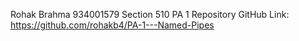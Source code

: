 Rohak Brahma 934001579 Section 510
PA 1 Repository GitHub Link: https://github.com/rohakb4/PA-1---Named-Pipes
